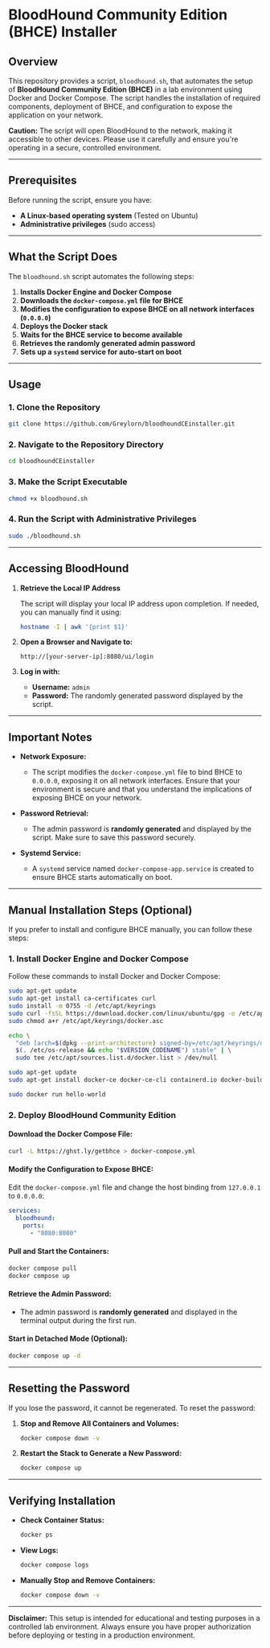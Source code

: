 # BloodHound Community Edition (BHCE) Installer

## Overview

This repository provides a script, `bloodhound.sh`, that automates the setup of **BloodHound Community Edition (BHCE)** in a lab environment using Docker and Docker Compose. The script handles the installation of required components, deployment of BHCE, and configuration to expose the application on your network.

**Caution:** The script will open BloodHound to the network, making it accessible to other devices. Please use it carefully and ensure you're operating in a secure, controlled environment.

---

## Prerequisites

Before running the script, ensure you have:

- **A Linux-based operating system** (Tested on Ubuntu)
- **Administrative privileges** (sudo access)

---

## What the Script Does

The `bloodhound.sh` script automates the following steps:

1. **Installs Docker Engine and Docker Compose**
2. **Downloads the `docker-compose.yml` file for BHCE**
3. **Modifies the configuration to expose BHCE on all network interfaces (`0.0.0.0`)**
4. **Deploys the Docker stack**
5. **Waits for the BHCE service to become available**
6. **Retrieves the randomly generated admin password**
7. **Sets up a `systemd` service for auto-start on boot**

---

## Usage

### 1. Clone the Repository

```bash
git clone https://github.com/Greylorn/bloodhoundCEinstaller.git
```

### 2. Navigate to the Repository Directory

```bash
cd bloodhoundCEinstaller
```

### 3. Make the Script Executable

```bash
chmod +x bloodhound.sh
```

### 4. Run the Script with Administrative Privileges

```bash
sudo ./bloodhound.sh
```

---

## Accessing BloodHound

1. **Retrieve the Local IP Address**

   The script will display your local IP address upon completion. If needed, you can manually find it using:

   ```bash
   hostname -I | awk '{print $1}'
   ```

2. **Open a Browser and Navigate to:**

   ```
   http://[your-server-ip]:8080/ui/login
   ```

3. **Log in with:**

   - **Username:** `admin`
   - **Password:** The randomly generated password displayed by the script.

---

## Important Notes

- **Network Exposure:**

  - The script modifies the `docker-compose.yml` file to bind BHCE to `0.0.0.0`, exposing it on all network interfaces. Ensure that your environment is secure and that you understand the implications of exposing BHCE on your network.

- **Password Retrieval:**

  - The admin password is **randomly generated** and displayed by the script. Make sure to save this password securely.

- **Systemd Service:**

  - A `systemd` service named `docker-compose-app.service` is created to ensure BHCE starts automatically on boot.

---

## Manual Installation Steps (Optional)

If you prefer to install and configure BHCE manually, you can follow these steps:

### 1. Install Docker Engine and Docker Compose

Follow these commands to install Docker and Docker Compose:

```bash
sudo apt-get update
sudo apt-get install ca-certificates curl
sudo install -m 0755 -d /etc/apt/keyrings
sudo curl -fsSL https://download.docker.com/linux/ubuntu/gpg -o /etc/apt/keyrings/docker.asc
sudo chmod a+r /etc/apt/keyrings/docker.asc

echo \
  "deb [arch=$(dpkg --print-architecture) signed-by=/etc/apt/keyrings/docker.asc] https://download.docker.com/linux/ubuntu \
  $(. /etc/os-release && echo "$VERSION_CODENAME") stable" | \
  sudo tee /etc/apt/sources.list.d/docker.list > /dev/null

sudo apt-get update
sudo apt-get install docker-ce docker-ce-cli containerd.io docker-buildx-plugin docker-compose-plugin

sudo docker run hello-world
```

### 2. Deploy BloodHound Community Edition

#### Download the Docker Compose File:

```bash
curl -L https://ghst.ly/getbhce > docker-compose.yml
```

#### Modify the Configuration to Expose BHCE:

Edit the `docker-compose.yml` file and change the host binding from `127.0.0.1` to `0.0.0.0`:

```yaml
services:
  bloodhound:
    ports:
      - "8080:8080"
```

#### Pull and Start the Containers:

```bash
docker compose pull
docker compose up
```

#### Retrieve the Admin Password:

- The admin password is **randomly generated** and displayed in the terminal output during the first run.

#### Start in Detached Mode (Optional):

```bash
docker compose up -d
```

---

## Resetting the Password

If you lose the password, it cannot be regenerated. To reset the password:

1. **Stop and Remove All Containers and Volumes:**

   ```bash
   docker compose down -v
   ```

2. **Restart the Stack to Generate a New Password:**

   ```bash
   docker compose up
   ```

---

## Verifying Installation

- **Check Container Status:**

  ```bash
  docker ps
  ```

- **View Logs:**

  ```bash
  docker compose logs
  ```

- **Manually Stop and Remove Containers:**

  ```bash
  docker compose down -v
  ```

---

**Disclaimer:** This setup is intended for educational and testing purposes in a controlled lab environment. Always ensure you have proper authorization before deploying or testing in a production environment.